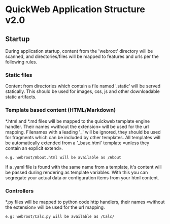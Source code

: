 
# QuickWeb Application Structure v2.0

## Startup
During application startup, content from the 'webroot' directory will be scanned, and directories/files will be mapped to features and urls per the following rules.

### Static files
Content from directories which contain a file named '.static' will be served statically. This should be used for images, css, js and other downloadable static artifacts.

### Template based content (HTML/Markdown)
*.html and *.md files will be mapped to the quickweb template engine handler. Their names «without the extension» will be used for the url mapping. Filenames with a leading '_' will be ignored, they should be used for fragments which can be included by other templates. All templates will be automatically extended from a '\_base.html' template «unless they contain an explicit extend».

    e.g. webroot/About.html will be available as /About

If a .yaml file is found with the same name from a template, it's content will be passed during rendering as template variables. With this you can segregate your actual data or configuration items from your html content.

### Controllers
*.py files will be mapped to python code http handlers, their names «without the extension» will be used for the url mapping.

    e.g: webroot/Calc.py will be available as /Calc/

